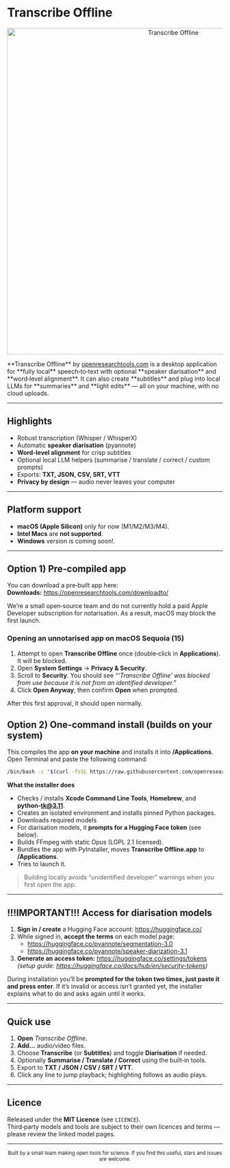 

# Transcribe Offline
<p align="center">
  <img src="https://github.com/user-attachments/assets/9b133851-6849-42fd-8d0e-a5cbc60b7e35" width="760" alt="Transcribe Offline">
</p>**Transcribe Offline** by <a href="https://openresearchtools.com">openresearchtools.com</a> is a desktop application for **fully local** speech‑to‑text with optional **speaker diarisation** and **word‑level alignment**. It can also create **subtitles** and plug into local LLMs for **summaries** and **light edits** — all on your machine, with no cloud uploads.

---

## Highlights
- Robust transcription (Whisper / WhisperX)
- Automatic **speaker diarisation** (pyannote)
- **Word‑level alignment** for crisp subtitles
- Optional local LLM helpers (summarise / translate / correct / custom prompts)
- Exports: **TXT, JSON, CSV, SRT, VTT**
- **Privacy by design** — audio never leaves your computer

---

## Platform support

- **macOS (Apple Silicon)** only for now (M1/M2/M3/M4).  
- **Intel Macs** are **not supported**.  
- **Windows** version is coming soon!.

---
## Option 1) Pre‑compiled app

You can download a pre‑built app here:  
**Downloads:** https://openresearchtools.com/downloadto/

We’re a small open‑source team and do not currently hold a paid Apple Developer subscription for notarisation. As a result, macOS may block the first launch.

### Opening an unnotarised app on **macOS Sequoia (15)**

1. Attempt to open **Transcribe Offline** once (double‑click in **Applications**). It will be blocked.
2. Open **System Settings** → **Privacy & Security**.
3. Scroll to **Security**. You should see *“‘Transcribe Offline’ was blocked from use because it is not from an identified developer.”*
4. Click **Open Anyway**, then confirm **Open** when prompted.

After this first approval, it should open normally.

## Option 2) One‑command install (builds on your system)

This compiles the app **on your machine** and installs it into **/Applications**.
Open Terminal and paste the following command:

```bash
/bin/bash -c "$(curl -fsSL https://raw.githubusercontent.com/openresearchtools/transcribeoffline/main/macOS/install.sh)"
```

**What the installer does**
- Checks / installs **Xcode Command Line Tools**, **Homebrew**, and **python‑tk@3.11**.
- Creates an isolated environment and installs pinned Python packages.
- Downloads required models 
- For diarisation models, it **prompts for a Hugging Face token** (see below).
- Builds FFmpeg with static Opus (LGPL 2.1 licensed).
- Bundles the app with PyInstaller, moves **Transcribe Offline.app** to **/Applications**.
- Tries to launch it.

> Building locally avoids “unidentified developer” warnings when you first open the app.

---

## !!!IMPORTANT!!! Access for diarisation models 

1. **Sign in / create** a Hugging Face account: https://huggingface.co/  
2. While signed in, **accept the terms** on each model page:  
   - https://huggingface.co/pyannote/segmentation-3.0  
   - https://huggingface.co/pyannote/speaker-diarization-3.1  
3. **Generate an access token:** https://huggingface.co/settings/tokens  
   *(setup guide: https://huggingface.co/docs/hub/en/security-tokens)*

During installation you’ll be **prompted for the token two times, just paste it and press enter**. If it’s invalid or access isn’t granted yet, the installer explains what to do and asks again until it works.

---

## Quick use

1. **Open** *Transcribe Offline*.
2. **Add…** audio/video files.
3. Choose **Transcribe** (or **Subtitles**) and toggle **Diarisation** if needed.
4. Optionally **Summarise / Translate / Correct** using the built‑in tools.
5. Export to **TXT / JSON / CSV / SRT / VTT**.
6. Click any line to jump playback; highlighting follows as audio plays.

---

## Licence

Released under the **MIT Licence** (see `LICENCE`).  
Third‑party models and tools are subject to their own licences and terms — please review the linked model pages.

---

<p align="center">
  <sub>Built by a small team making open tools for science. If you find this useful, stars and issues are welcome.</sub>
</p>
